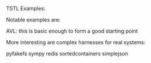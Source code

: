 TSTL Examples:

Notable examples are:

AVL:  this is basic enough to form a good starting point

More interesting are complex harnesses for real systems:

pyfakefs
sympy
redis
sortedcontainers
simplejson

